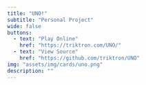 ```yaml
---
title: "UNO!"
subtitle: "Personal Project"
wide: false
buttons:
  - text: "Play Online"
    href: "https://triktron.com/UNO/"
  - text: "View Source"
    href: "https://github.com/triktron/UNO"
img: "assets/img/cards/uno.png"
description: ""
---
```

